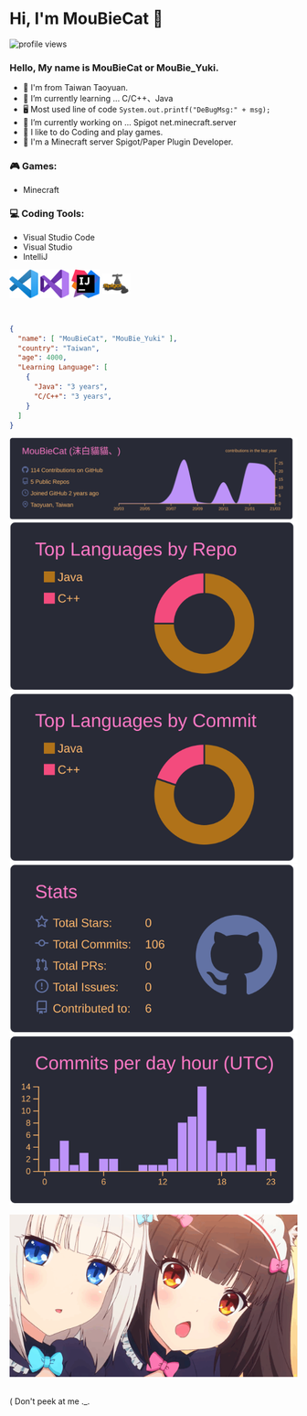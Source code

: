 <!--
**MouBieCat/MouBieCat** is a ✨ _special_ ✨ repository because its `README.md` (this file) appears on your GitHub profile.

Here are some ideas to get you started:

- 🔭 I’m currently working on ...
- 🌱 I’m currently learning ...
- 👯 I’m looking to collaborate on ...
- 🤔 I’m looking for help with ...
- 💬 Ask me about ...
- 📫 How to reach me: ...
- 😄 Pronouns: ...
- ⚡ Fun fact: ...
-->

# Hi, I'm MouBieCat 🙌

![profile views](https://komarev.com/ghpvc/?username=MouBieCat&style=plastic&color=FA90DD)

### Hello, My name is MouBieCat or MouBie_Yuki.

- 🚕 I'm from Taiwan Taoyuan.
- 🌱 I’m currently learning ... C/C++、Java
- 🖥 Most used line of code `System.out.printf("DeBugMsg:" + msg);`
- 🔭 I’m currently working on ... Spigot net.minecraft.server
- 💓 I like to do Coding and play games.
- 🏢 I'm a Minecraft server Spigot/Paper Plugin Developer.

### 🎮 Games:
* Minecraft

### 💻 Coding Tools:
* Visual Studio Code
* Visual Studio
* IntelliJ

<nobr><img align="center" alt="Visual Studio Code" width="50px" src="Resource/Visual Studio Code.png"/>
<img align="center" alt="Visual Studio" width="50px" src="Resource/Visual Studio.png" />
<img align="center" alt="IntelliJ" width="50px" src="Resource/IntelliJ.png" />
<img align="center" alt="Spigot" width="50px" src="Resource/Spigot.png" />
</nobr>

<br/>

```json
{
  "name": [ "MouBieCat", "MouBie_Yuki" ],
  "country": "Taiwan",
  "age": 4000,
  "Learning Language": [
    {
      "Java": "3 years",
      "C/C++": "3 years",
    }
  ]
}
```

[![](https://raw.githubusercontent.com/MouBieCat/MouBieCat/main/profile-summary-card-output/dracula/0-profile-details.svg)](https://github.com/vn7n24fzkq/github-profile-summary-cards)
[![](https://raw.githubusercontent.com/MouBieCat/MouBieCat/main/profile-summary-card-output/dracula/1-repos-per-language.svg)](https://github.com/vn7n24fzkq/github-profile-summary-cards) [![](https://raw.githubusercontent.com/MouBieCat/MouBieCat/main/profile-summary-card-output/dracula/2-most-commit-language.svg)](https://github.com/vn7n24fzkq/github-profile-summary-cards)
[![](https://raw.githubusercontent.com/MouBieCat/MouBieCat/main/profile-summary-card-output/dracula/3-stats.svg)](https://github.com/vn7n24fzkq/github-profile-summary-cards) [![](https://raw.githubusercontent.com/MouBieCat/MouBieCat/main/profile-summary-card-output/dracula/4-productive-time.svg)](https://github.com/vn7n24fzkq/github-profile-summary-cards)

![ImageGIF](Resource/ImageGIF.gif)

<br>
( Don't peek at me ._.
